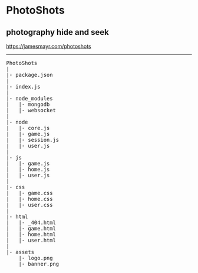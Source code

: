 # PhotoShots
## photography hide and seek

https://jamesmayr.com/photoshots

---
<pre>
PhotoShots
|
|- package.json
|
|- index.js
|
|- node_modules
|   |- mongodb
|   |- websocket
|
|- node
|   |- core.js
|   |- game.js
|   |- session.js
|   |- user.js
|
|- js
|   |- game.js
|   |- home.js
|   |- user.js
|
|- css
|   |- game.css
|   |- home.css
|   |- user.css
|
|- html
|   |- _404.html
|   |- game.html
|   |- home.html
|   |- user.html
|
|- assets
    |- logo.png
    |- banner.png
</pre>
